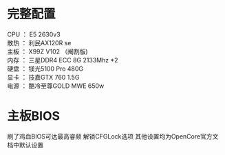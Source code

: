 # 完整配置
CPU ： E5 2630v3  
散热 ： 利民AX120R se  
主板 ： X99Z V102 （阉割版)  
内存 ： 三星DDR4 ECC 8G 2133Mhz *2  
硬盘 ： 镁光5100 Pro 480G  
显卡 ： 技嘉GTX 760 1.5G  
电源 ： 酷冷至尊GOLD MWE 650w  

# 主板BIOS
刷了鸡血BIOS可达最高睿频 解锁CFGLock选项 其他设置均为OpenCore官方文档中默认设置
